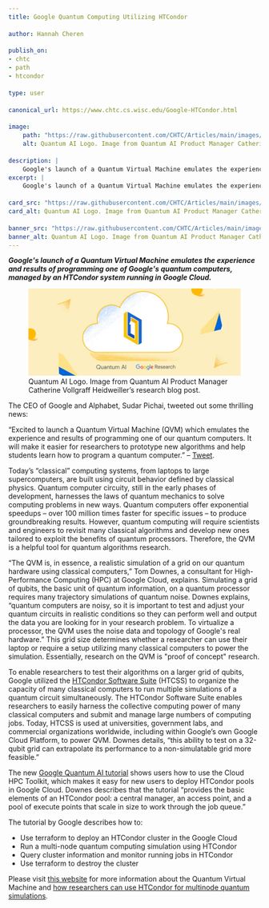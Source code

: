 ```yaml
---
title: Google Quantum Computing Utilizing HTCondor

author: Hannah Cheren

publish_on:
- chtc
- path
- htcondor

type: user

canonical_url: https://www.chtc.cs.wisc.edu/Google-HTCondor.html

image:
    path: "https://raw.githubusercontent.com/CHTC/Articles/main/images/google-qvm.jpg"
    alt: Quantum AI Logo. Image from Quantum AI Product Manager Catherine Vollgraff Heidweiller’s research blog post.

description: |
    Google's launch of a Quantum Virtual Machine emulates the experience and results of programming one of Google's quantum computers, managed by an HTCondor system running in Google Cloud.
excerpt: |
    Google's launch of a Quantum Virtual Machine emulates the experience and results of programming one of Google's quantum computers, managed by an HTCondor system running in Google Cloud.

card_src: "https://raw.githubusercontent.com/CHTC/Articles/main/images/google-qvm.jpg"
card_alt: Quantum AI Logo. Image from Quantum AI Product Manager Catherine Vollgraff Heidweiller’s research blog post.

banner_src: "https://raw.githubusercontent.com/CHTC/Articles/main/images/google-qvm.jpg"
banner_alt: Quantum AI Logo. Image from Quantum AI Product Manager Catherine Vollgraff Heidweiller’s research blog post.
---
```

  ***Google's launch of a Quantum Virtual Machine emulates the experience and results of programming one of Google's quantum computers, managed by an HTCondor system running in Google Cloud.***

  <figure>
  <img class="w-100" src="https://raw.githubusercontent.com/CHTC/Articles/main/images/google-qvm.jpg" alt="Quantum AI Logo. Image from Quantum AI Product Manager Catherine Vollgraff Heidweiller’s research blog post."/>
  <figcaption class="figure-caption">Quantum AI Logo. Image from Quantum AI Product Manager Catherine Vollgraff Heidweiller’s research blog post.<br/></figcaption>
</figure>

  The CEO of Google and Alphabet, Sudar Pichai, tweeted out some thrilling news:
 
  “Excited to launch a Quantum Virtual Machine (QVM) which emulates the experience and results of programming one of our quantum computers. It will make it easier for researchers to prototype new algorithms and help students learn how to program a quantum computer.” – [Tweet](https://twitter.com/sundarpichai/status/1549448858282774528).
 
  Today’s “classical” computing systems, from laptops to large supercomputers, are built using circuit behavior defined by classical physics. Quantum computer circuity, still in the early phases of development, harnesses the laws of quantum mechanics to solve computing problems in new ways. Quantum computers offer exponential speedups – over 100 million times faster for specific issues – to produce groundbreaking results. However, quantum computing will require scientists and engineers to revisit many classical algorithms and develop new ones tailored to exploit the benefits of quantum processors. Therefore, the QVM is a helpful tool for quantum algorithms research.
 
  “The QVM is, in essence, a realistic simulation of a grid on our quantum hardware using classical computers,” Tom Downes, a consultant for High-Performance Computing (HPC) at Google Cloud, explains. Simulating a grid of qubits, the basic unit of quantum information, on a quantum processor requires many trajectory simulations of quantum noise. Downes explains, “quantum computers are noisy, so it is important to test and adjust your quantum circuits in realistic conditions so they can perform well and output the data you are looking for in your research problem. To virtualize a processor, the QVM uses the noise data and topology of Google's real hardware.” This grid size determines whether a researcher can use their laptop or require a setup utilizing many classical computers to power the simulation. Essentially, research on the QVM is "proof of concept" research.
 
  To enable researchers to test their algorithms on a larger grid of qubits, Google utilized the [HTCondor Software Suite](https://htcondor.org) (HTCSS) to organize the capacity of many classical computers to run multiple simulations of a quantum circuit simultaneously. The HTCondor Software Suite enables researchers to easily harness the collective computing power of many classical computers and submit and manage large numbers of computing jobs. Today, HTCSS is used at universities, government labs, and commercial organizations worldwide, including within Google’s own Google Cloud Platform, to power QVM.  Downes details, “this ability to test on a 32-qubit grid can extrapolate its performance to a non-simulatable grid more feasible.”
 
  The new [Google Quantum AI tutorial](https://quantumai.google/qsim/tutorials/multinode) shows users how to use the Cloud HPC Toolkit, which makes it easy for new users to deploy HTCondor pools in Google Cloud. Downes describes that the tutorial “provides the basic elements of an HTCondor pool: a central manager, an access point, and a pool of execute points that scale in size to work through the job queue.”
 
  The tutorial by Google describes how to:
- Use terraform to deploy an HTCondor cluster in the Google Cloud
- Run a multi-node quantum computing simulation using HTCondor
- Query cluster information and monitor running jobs in HTCondor
- Use terraform to destroy the cluster

 Please visit [this website](https://blog.google/technology/research/our-new-quantum-virtual-machine-will-accelerate-research-and-help-people-learn-quantum-computing/) for more information about the Quantum Virtual Machine and [how researchers can use HTCondor for multinode quantum simulations](https://quantumai.google/qsim/tutorials/multinode).
